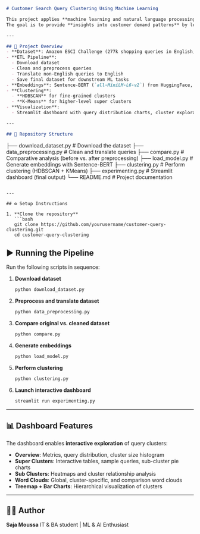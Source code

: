 
```markdown
# Customer Search Query Clustering Using Machine Learning

This project applies **machine learning and natural language processing** techniques to analyze and cluster multilingual customer search queries.  
The goal is to provide **insights into customer demand patterns** by leveraging **Sentence-BERT embeddings**, **clustering algorithms**, and an **interactive Streamlit dashboard**.

---

## 🚀 Project Overview
- **Dataset**: Amazon ESCI Challenge (277k shopping queries in English, Japanese, and Spanish).
- **ETL Pipeline**:
  - Download dataset
  - Clean and preprocess queries
  - Translate non-English queries to English
  - Save final dataset for downstream ML tasks
- **Embeddings**: Sentence-BERT (`all-MiniLM-L6-v2`) from HuggingFace, producing 384-dimensional dense vectors.
- **Clustering**:
  - **HDBSCAN** for fine-grained clusters
  - **K-Means** for higher-level super clusters
- **Visualization**:
  - Streamlit dashboard with query distribution charts, cluster exploration, word clouds, and hierarchical visualizations.

---

## 📂 Repository Structure
```

├── download_dataset.py       # Download the dataset
├── data_preprocessing.py     # Clean and translate queries
├── compare.py                # Comparative analysis (before vs. after preprocessing)
├── load_model.py             # Generate embeddings with Sentence-BERT
├── clustering.py             # Perform clustering (HDBSCAN + KMeans)
├── experimenting.py          # Streamlit dashboard (final output)
└── README.md                 # Project documentation

````

---

## ⚙️ Setup Instructions

1. **Clone the repository**
   ```bash
   git clone https://github.com/yourusername/customer-query-clustering.git
   cd customer-query-clustering
````



## ▶️ Running the Pipeline

Run the following scripts in sequence:

1. **Download dataset**

   ```bash
   python download_dataset.py
   ```

2. **Preprocess and translate dataset**

   ```bash
   python data_preprocessing.py
   ```

3. **Compare original vs. cleaned dataset**

   ```bash
   python compare.py
   ```

4. **Generate embeddings**

   ```bash
   python load_model.py
   ```

5. **Perform clustering**

   ```bash
   python clustering.py
   ```

6. **Launch interactive dashboard**

   ```bash
   streamlit run experimenting.py
   ```

---

## 📊 Dashboard Features

The dashboard enables **interactive exploration** of query clusters:

* **Overview**: Metrics, query distribution, cluster size histogram
* **Super Clusters**: Interactive tables, sample queries, sub-cluster pie charts
* **Sub Clusters**: Heatmaps and cluster relationship analysis
* **Word Clouds**: Global, cluster-specific, and comparison word clouds
* **Treemap + Bar Charts**: Hierarchical visualization of clusters


---

## 👩‍💻 Author

**Saja Moussa**
IT & BA student | ML & AI Enthusiast

```

